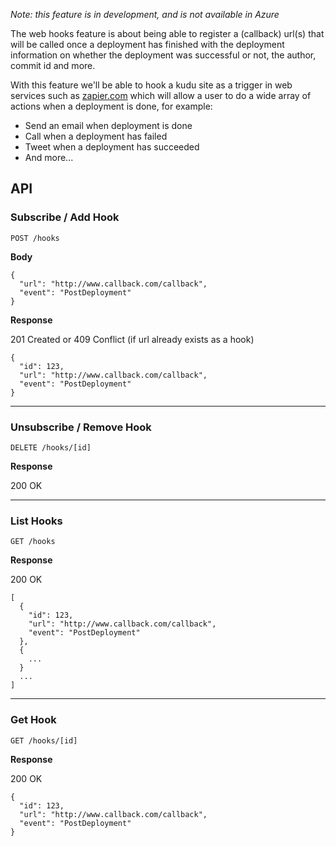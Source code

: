 _Note: this feature is in development, and is not available in Azure_

The web hooks feature is about being able to register a (callback) url(s) that will be called once a deployment has finished with the deployment information on whether the deployment was successful or not, the author, commit id and more.

With this feature we'll be able to hook a kudu site as a trigger in web services such as [zapier.com](https://zapier.com) which will allow a user to do a wide array of actions when a deployment is done, for example:
- Send an email when deployment is done
- Call when a deployment has failed
- Tweet when a deployment has succeeded
- And more...

## API ##

### Subscribe / Add Hook ###

    POST /hooks

**Body**

```
{
  "url": "http://www.callback.com/callback",
  "event": "PostDeployment"
}
```

**Response**

201 Created or 409 Conflict (if url already exists as a hook)

```
{
  "id": 123,
  "url": "http://www.callback.com/callback",
  "event": "PostDeployment"
}
```

***

### Unsubscribe / Remove Hook ###

    DELETE /hooks/[id]

**Response**

200 OK

***

### List Hooks ###

    GET /hooks

**Response**

200 OK

```
[
  {
    "id": 123,
    "url": "http://www.callback.com/callback",
    "event": "PostDeployment"
  },
  {
    ...
  }
  ...
]
```

***

### Get Hook ###

    GET /hooks/[id]

**Response**

200 OK

```
{
  "id": 123,
  "url": "http://www.callback.com/callback",
  "event": "PostDeployment"
}
```